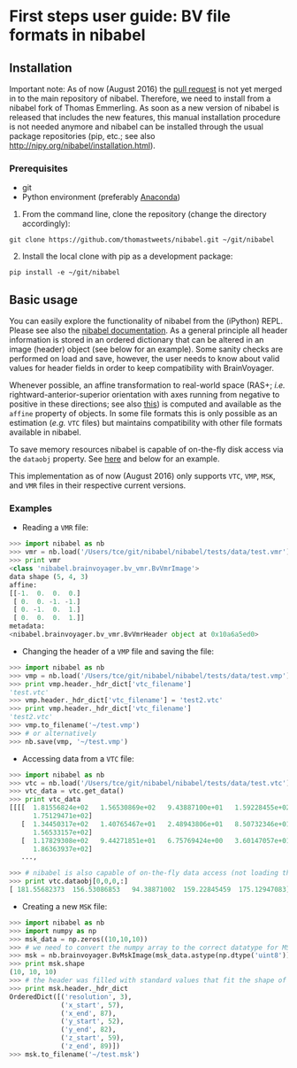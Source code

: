 # First steps user guide: BV file formats in nibabel

## Installation
Important note: As of now (August 2016) the [pull request](https://github.com/nipy/nibabel/pull/216) is not yet merged in to the main repository of nibabel. Therefore, we need to install from a nibabel fork of Thomas Emmerling. As soon as a new version of nibabel is released that includes the new features, this manual installation procedure is not needed anymore and nibabel can be installed through the usual package repositories (pip, etc.; see also http://nipy.org/nibabel/installation.html).

### Prerequisites
- git
- Python environment (preferably [Anaconda](https://www.continuum.io/downloads))


1. From the command line, clone the repository (change the directory accordingly):
```
git clone https://github.com/thomastweets/nibabel.git ~/git/nibabel
```
2. Install the local clone with pip as a development package:
```
pip install -e ~/git/nibabel
```

## Basic usage
You can easily explore the functionality of nibabel from the (iPython) REPL. Please see also the [nibabel documentation](http://nipy.org/nibabel/manual.html). As a general principle all header information is stored in an ordered dictionary that can be altered in an image (header) object (see below for an example). Some sanity checks are performed on load and save, however, the user needs to know about valid values for header fields in order to keep compatibility with BrainVoyager.

Whenever possible, an affine transformation to real-world space (RAS+; _i.e._ rightward-anterior-superior orientation with axes running from negative to positive in these directions; see also [this](http://nipy.org/nibabel/coordinate_systems.html#nibabel-always-uses-an-ras-output-space)) is computed and available as the ```affine``` property of objects. In some file formats this is only possible as an estimation (_e.g._ ```VTC``` files) but maintains compatibility with other file formats available in nibabel.

To save memory resources nibabel is capable of on-the-fly disk access via the ```dataobj``` property. See [here](http://nipy.org/nibabel/images_and_memory.html#saving-time-and-memory) and below for an example.

This implementation as of now (August 2016) only supports ```VTC```, ```VMP```, ```MSK```, and ```VMR``` files in their respective current versions.

### Examples
- Reading a ```VMR``` file:
```python
>>> import nibabel as nb
>>> vmr = nb.load('/Users/tce/git/nibabel/nibabel/tests/data/test.vmr')
>>> print vmr
<class 'nibabel.brainvoyager.bv_vmr.BvVmrImage'>
data shape (5, 4, 3)
affine:
[[-1.  0.  0.  0.]
 [ 0.  0. -1. -1.]
 [ 0. -1.  0.  1.]
 [ 0.  0.  0.  1.]]
metadata:
<nibabel.brainvoyager.bv_vmr.BvVmrHeader object at 0x10a6a5ed0>
```

- Changing the header of a ```VMP``` file and saving the file:
```python
>>> import nibabel as nb
>>> vmp = nb.load('/Users/tce/git/nibabel/nibabel/tests/data/test.vmp')
>>> print vmp.header._hdr_dict['vtc_filename']
'test.vtc'
>>> vmp.header._hdr_dict['vtc_filename'] = 'test2.vtc'
>>> print vmp.header._hdr_dict['vtc_filename']
'test2.vtc'
>>> vmp.to_filename('~/test.vmp')
>>> # or alternatively
>>> nb.save(vmp, '~/test.vmp')
```

- Accessing data from a ```VTC``` file:
```python
>>> import nibabel as nb
>>> vtc = nb.load('/Users/tce/git/nibabel/nibabel/tests/data/test.vtc')
>>> vtc_data = vtc.get_data()
>>> print vtc_data
[[[[  1.81556824e+02   1.56530869e+02   9.43887100e+01   1.59228455e+02
      1.75129471e+02]
   [  1.34450317e+02   1.40765467e+01   2.48943806e+01   8.50732346e+01
      1.56533157e+02]
   [  1.17829308e+02   9.44271851e+01   6.75769424e+00   3.60147057e+01
      1.86363937e+02]
   ...,

>>> # nibabel is also capable of on-the-fly data access (not loading the whole file at once):
>>> print vtc.dataobj[0,0,0,:]
[ 181.55682373  156.53086853   94.38871002  159.22845459  175.12947083]
```

- Creating a new ```MSK``` file:
```python
>>> import nibabel as nb
>>> import numpy as np
>>> msk_data = np.zeros((10,10,10))
>>> # we need to convert the numpy array to the correct datatype for MSK files
>>> msk = nb.brainvoyager.BvMskImage(msk_data.astype(np.dtype('uint8')), None)
>>> print msk.shape
(10, 10, 10)
>>> # the header was filled with standard values that fit the shape of the data
>>> print msk.header._hdr_dict
OrderedDict([('resolution', 3),
             ('x_start', 57),
             ('x_end', 87),
             ('y_start', 52),
             ('y_end', 82),
             ('z_start', 59),
             ('z_end', 89)])
>>> msk.to_filename('~/test.msk')
```
